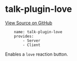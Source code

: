 
# talk-plugin-love
[View Source on GitHub](https://github.com/coralproject/talk/tree/master/plugins/talk-plugin-love/)

```
    name: talk-plugin-love
    provides:
        - Server
        - Client
```


Enables a `love` reaction button.